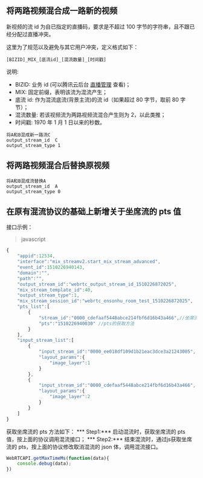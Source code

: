 ## 将两路视频混合成一路新的视频
新视频的流 id 为自已指定的直播码，要求是不超过 100 字节的字符串，且不跟已经分配过直播冲突。

这里为了规范以及避免与其它用户冲突，定义格式如下：
```
[BIZID]_MIX_[底流id]_[混流数量]_[时间戳]
```
说明:
- BIZID: 业务 id (可以腾讯云后台 [直播管理](https://console.cloud.tencent.com/live/livecodemanage) 查看)；
- MIX: 固定前缀，表明该流为混流产生；
- 底流 id: 作为混流底流(背景主流)的流 id（如果超过 80 字节，取前 80 字节）；
- 混流数量: 若该视频流为两路视频流混合产生则为 2，以此类推；
- 时间戳: 1970 年 1 月 1 日以来的秒数。

```
将A和B混成新一路流C
output_stream_id  C
output_stream_type 1
```

## 将两路视频混合后替换原视频
```
将A和B混成流替换A
output_stream_id  A
output_stream_type 0
```

##  在原有混流协议的基础上新增关于坐席流的 pts 值

接口示例：
>javascript
```javascript
{
    "appid":12534,
    "interface":"mix_streamv2.start_mix_stream_advanced",
    "event_id":1510226940143,
    "domain":"",
    "path":"",
    "output_stream_id":"webrtc_output_stream_id_1510226872025",
    "mix_stream_template_id":40,
    "output_stream_type":1,
    "mix_stream_session_id":"webrtc_ensonhu_room_test_1510226872025",
    "pts_list":[
        {
            "stream_id":"0000_cdefaaf5448abce214fbf6d16b43a466",//坐席流id
            "pts":"1510226940030" //pts的获取方法
        }
    ],
    "input_stream_list":[
        {
            "input_stream_id":"0000_ee018df109d1b21eac3dce3a21243005",
            "layout_params":{
                "image_layer":1
            }
        },
        {
            "input_stream_id":"0000_cdefaaf5448abce214fbf6d16b43a466",
            "layout_params":{
                "image_layer":2
            }
        }
    ]
}
```

获取坐席流的 pts 方法如下：
*** Step1:***
 启动混流时，获取坐席流的 pts 值，按上面的协议调用混流接口；
*** Step2:***
结束混流时，通过js获取坐席流的 pts，按上面的协议修改取消混流的 json 体，调用混流接口。
```javascript
WebRTCAPI.getMaxTimeMs(function(data){
    console.debug(data);
})
```

